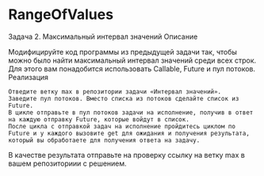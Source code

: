 # RangeOfValues 
Задача 2. Максимальный интервал значений
Описание

Модифицируйте код программы из предыдущей задачи так, чтобы можно было найти максимальный интервал значений среди всех строк. Для этого вам понадобится использовать Callable, Future и пул потоков.
Реализация

    Отведите ветку max в репозитории задачи «Интервал значений».
    Заведите пул потоков. Вместо списка из потоков сделайте список из Future.
    В цикле отправьте в пул потоков задачи на исполнение, получив в ответ на каждую отправку Future, которые войдут в список.
    После цикла с отправкой задач на исполнение пройдитесь циклом по Future и у каждого вызовите get для ожидания и получения результата, который вы обработаете для получения ответа на задачу.

В качестве результата отправьте на проверку ссылку на ветку max в вашем репозиториии с решением.
